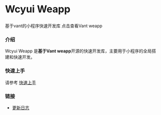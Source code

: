 <div class="card">
  <div class="van-doc-intro">
    <h2 style="margin: 0; font-size: 32px; line-height: 60px;">Wcyui Weapp</h2>
    <p>基于vant的小程序快速开发库 <a>点击查看Vant weapp</a></p>
  </div>
</div>

### 介绍

Wcyui Weapp 是**基于Vant weapp**开源的快速开发库，主要用于小程序的全局搭建和快速开发。

### 快速上手

请参考 [快速上手](#/quickstart)

### 链接
- [更新日志](#/changelog)
